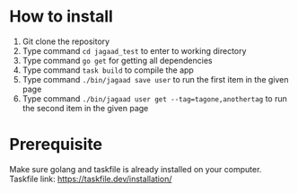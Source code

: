 # How to install
1. Git clone the repository
2. Type command `cd jagaad_test` to enter to working directory
3. Type command `go get` for getting all dependencies
4. Type command `task build` to compile the app
5. Type command `./bin/jagaad save user` to run the first item in the given page
6. Type command `./bin/jagaad user get --tag=tagone,anothertag` to run the second item in the given page

# Prerequisite
Make sure golang and taskfile is already installed on your computer.
Taskfile link: https://taskfile.dev/installation/
